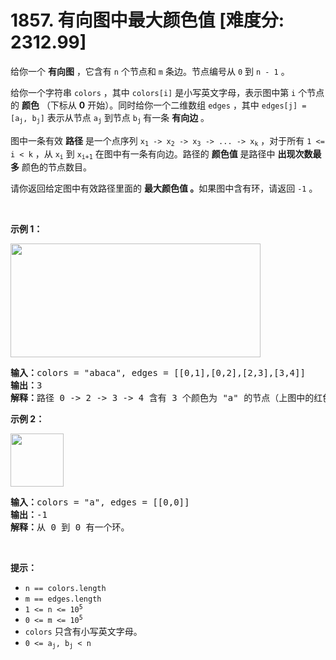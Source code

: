 # 1857. 有向图中最大颜色值 [难度分: 2312.99]

<p>给你一个&nbsp;<strong>有向图</strong>&nbsp;，它含有&nbsp;<code>n</code>&nbsp;个节点和 <code>m</code>&nbsp;条边。节点编号从&nbsp;<code>0</code> 到&nbsp;<code>n - 1</code>&nbsp;。</p>

<p>给你一个字符串&nbsp;<code>colors</code> ，其中&nbsp;<code>colors[i]</code>&nbsp;是小写英文字母，表示图中第 <code>i</code>&nbsp;个节点的 <b>颜色</b>&nbsp;（下标从 <strong>0</strong>&nbsp;开始）。同时给你一个二维数组&nbsp;<code>edges</code>&nbsp;，其中&nbsp;<code>edges[j] = [a<sub>j</sub>, b<sub>j</sub>]</code>&nbsp;表示从节点&nbsp;<code>a<sub>j</sub></code>&nbsp;到节点&nbsp;<code>b<sub>j</sub></code><sub>&nbsp;</sub>有一条&nbsp;<strong>有向边</strong>&nbsp;。</p>

<p>图中一条有效 <strong>路径</strong>&nbsp;是一个点序列&nbsp;<code>x<sub>1</sub> -&gt; x<sub>2</sub> -&gt; x<sub>3</sub> -&gt; ... -&gt; x<sub>k</sub></code>&nbsp;，对于所有&nbsp;<code>1 &lt;= i &lt; k</code>&nbsp;，从&nbsp;<code>x<sub>i</sub></code> 到&nbsp;<code>x<sub>i+1</sub></code>&nbsp;在图中有一条有向边。路径的 <strong>颜色值</strong>&nbsp;是路径中 <strong>出现次数最多</strong> 颜色的节点数目。</p>

<p>请你返回给定图中有效路径里面的&nbsp;<strong>最大颜色值</strong><strong>&nbsp;。</strong>如果图中含有环，请返回 <code>-1</code>&nbsp;。</p>

<p>&nbsp;</p>

<p><strong>示例 1：</strong></p>

<p><img alt="" src="https://assets.leetcode.com/uploads/2021/04/21/leet1.png" style="width: 400px; height: 182px;" /></p>

<pre>
<b>输入：</b>colors = "abaca", edges = [[0,1],[0,2],[2,3],[3,4]]
<b>输出：</b>3
<b>解释：</b>路径 0 -&gt; 2 -&gt; 3 -&gt; 4 含有 3 个颜色为 "a" 的节点（上图中的红色节点）。
</pre>

<p><strong>示例 2：</strong></p>

<p><img alt="" src="https://assets.leetcode.com/uploads/2021/04/21/leet2.png" style="width: 85px; height: 85px;" /></p>

<pre>
<b>输入：</b>colors = "a", edges = [[0,0]]
<b>输出：</b>-1
<b>解释：</b>从 0 到 0 有一个环。
</pre>

<p>&nbsp;</p>

<p><strong>提示：</strong></p>

<ul>
	<li><code>n == colors.length</code></li>
	<li><code>m == edges.length</code></li>
	<li><code>1 &lt;= n &lt;= 10<sup>5</sup></code></li>
	<li><code>0 &lt;= m &lt;= 10<sup>5</sup></code></li>
	<li><code>colors</code>&nbsp;只含有小写英文字母。</li>
	<li><code>0 &lt;= a<sub>j</sub>, b<sub>j</sub>&nbsp;&lt; n</code></li>
</ul>
